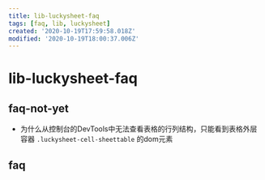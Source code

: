 ```yaml
---
title: lib-luckysheet-faq
tags: [faq, lib, luckysheet]
created: '2020-10-19T17:59:58.018Z'
modified: '2020-10-19T18:00:37.006Z'
---
```


# lib-luckysheet-faq

## faq-not-yet

- 为什么从控制台的DevTools中无法查看表格的行列结构，只能看到表格外层容器 `.luckysheet-cell-sheettable` 的dom元素

## faq
